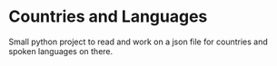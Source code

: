 # Countries and Languages
 Small python project to read and work on a json file for countries and spoken languages on there.
